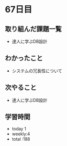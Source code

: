 # 67日目
## 取り組んだ課題一覧
- 達人に学ぶDB設計
## わかったこと
- システムの冗長性について
## 次やること
- 達人に学ぶDB設計
## 学習時間
- today 1
- weekly:4
- total :188